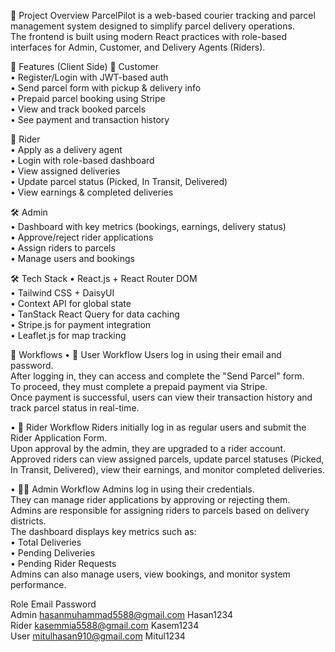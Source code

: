 📌 Project Overview
ParcelPilot is a web-based courier tracking and parcel management system designed to simplify parcel delivery operations. <br>
The frontend is built using modern React practices with role-based interfaces for Admin, Customer, and Delivery Agents (Riders). <br>

🧩 Features (Client Side)
👤 Customer <br>
• Register/Login with JWT-based auth <br>
• Send parcel form with pickup & delivery info <br>
• Prepaid parcel booking using Stripe <br>
• View and track booked parcels <br>
• See payment and transaction history <br>

🚴 Rider <br>
• Apply as a delivery agent <br>
• Login with role-based dashboard <br>
• View assigned deliveries <br>
• Update parcel status (Picked, In Transit, Delivered) <br>
• View earnings & completed deliveries <br>

🛠️ Admin <br>
• Dashboard with key metrics (bookings, earnings, delivery status) <br>
• Approve/reject rider applications <br>
• Assign riders to parcels <br>
• Manage users and bookings <br>

🛠 Tech Stack
• React.js + React Router DOM <br>
• Tailwind CSS + DaisyUI <br>
• Context API for global state <br>
• TanStack React Query for data caching <br>
• Stripe.js for payment integration <br>
• Leaflet.js for map tracking <br>



🔄 Workflows
• 👤 User Workflow
Users log in using their email and password. <br>
After logging in, they can access and complete the "Send Parcel" form. <br>
To proceed, they must complete a prepaid payment via Stripe. <br>
Once payment is successful, users can view their transaction history and track parcel status in real-time. <br>

• 🚴 Rider Workflow
Riders initially log in as regular users and submit the Rider Application Form. <br>
Upon approval by the admin, they are upgraded to a rider account. <br>
Approved riders can view assigned parcels, update parcel statuses (Picked, In Transit, Delivered), view their earnings, and monitor completed deliveries. <br>

• 👨‍💼 Admin Workflow
Admins log in using their credentials. <br>
They can manage rider applications by approving or rejecting them. <br>
Admins are responsible for assigning riders to parcels based on delivery districts. <br>
The dashboard displays key metrics such as: <br>
• Total Deliveries <br>
• Pending Deliveries <br>
• Pending Rider Requests <br>
Admins can also manage users, view bookings, and monitor system performance. <br>

Role	Email	Password<br>
Admin	hasanmuhammad5588@gmail.com	Hasan1234<br>
Rider	kasemmia5588@gmail.com	Kasem1234<br>
User	mitulhasan910@gmail.com	Mitul1234<br>
